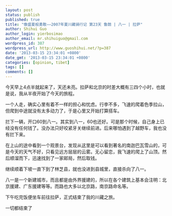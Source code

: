```yaml
---
layout: post
status: publish
published: true
title: "像盛夏般勇敢——2007年夏川藏骑行记 第23天 鲁朗 | 八一 | 拉萨"
author: Shihui Guo
author_login: yierbosimao
author_email: mr.shihuiguo@gmail.com
wordpress_id: 387
wordpress_url: http://www.guoshihui.net/?p=387
date: '2013-03-15 23:34:01 +0800'
date_gmt: '2013-03-15 23:34:01 +0800'
categories: [opinion, tibet]
tags: []
comments: []
---
```

<p><span style="font-family: 宋体, SimSun;">今天早上</span>4<span style="font-family: 宋体, SimSun;">点半就起来了，天还未亮。拉萨和北京的时差大概有三四个小时，也就是说，我从半夜开始了今天的旅程。</span></p>
<p><span style="font-family: 宋体, SimSun;">一个人走，确实心里有着不一样的担心和忧虑。行李不多，飞速的爬着色季拉山，但爬到中途就没有太多动力了，于是心里又开始打算搭车。</span></p>
<p><span style="font-family: 宋体, SimSun;">拦下一辆，开口</span>60<span style="font-family: 宋体, SimSun;">到八一。其实到八一，</span>60<span style="font-family: 宋体, SimSun;">也还好。可是那个时候，自己身上已经没有任何钱了。没办法只好咬紧牙关继续前进。后来哪怕遇到了越野车，我也没有拦下来。</span></p>
<p><span style="font-family: 宋体, SimSun;">在上山的途中看到一个观景台，发现从这里是可以看到著名的南迦巴瓦雪山的，可是今天的天气不好，只看见远方层层的云雾。无心留恋，我飞速的爬上了山顶。然后顺溜而下，迅速找到了一家邮局，然后取钱。</span></p>
<p><span style="font-family: 宋体, SimSun;">继续顺着下坡一直下到了林芝县，就也没进到县城里，直接杀向了八一。</span></p>
<p><span style="font-family: 宋体, SimSun;">八一是一个新建城市，而且都是由外界援建的，所以在各个建筑上基本会注明：北京援建、广东援建等等。而路也大多以北京路，南京路命名等。</span></p>
<p><span style="font-family: 宋体, SimSun;">下午吃完饭便坐车前往拉萨，正式结束了我的川藏之旅。</span></p>
<p><span style="font-family: 宋体, SimSun;">一切都结束了</span></p>
